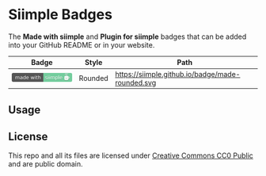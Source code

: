 # Siimple Badges

The **Made with siimple** and **Plugin for siimple** badges that can be added into your GitHub README or in your website.

| Badge | Style | Path |
|-------|-------|------|
| ![Made with siimple](made-rounded.svg) | Rounded | https://siimple.github.io/badge/made-rounded.svg |

## Usage



## License

This repo and all its files are licensed under [Creative Commons CC0 Public](https://creativecommons.org/publicdomain/zero/1.0/) and are public domain.

